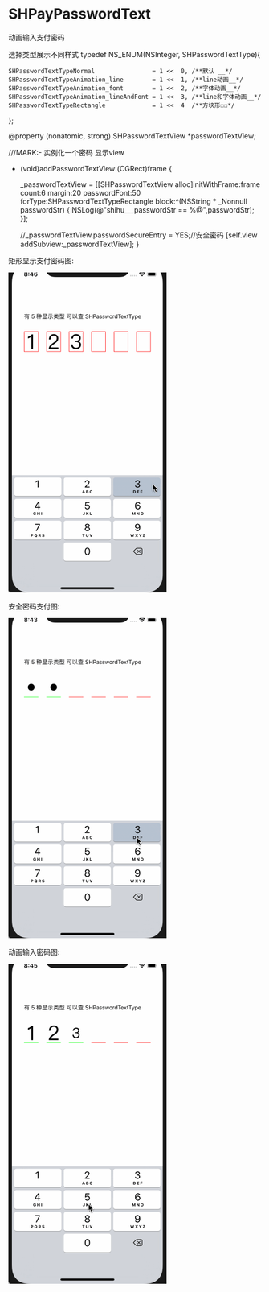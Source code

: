 # SHPayPasswordText
动画输入支付密码

选择类型展示不同样式
typedef NS_ENUM(NSInteger, SHPasswordTextType){

    SHPasswordTextTypeNormal                = 1 <<  0, /**默认 __*/
    SHPasswordTextTypeAnimation_line        = 1 <<  1, /**line动画__*/
    SHPasswordTextTypeAnimation_font        = 1 <<  2, /**字体动画__*/
    SHPasswordTextTypeAnimation_lineAndFont = 1 <<  3, /**line和字体动画__*/
    SHPasswordTextTypeRectangle             = 1 <<  4  /**方块形☐☐*/
};


@property (nonatomic, strong) SHPasswordTextView *passwordTextView;

///MARK:- 实例化一个密码 显示view

- (void)addPasswordTextView:(CGRect)frame {

    _passwordTextView = [[SHPasswordTextView alloc]initWithFrame:frame count:6 margin:20 passwordFont:50 forType:SHPasswordTextTypeRectangle block:^(NSString * _Nonnull passwordStr) {
        NSLog(@"shihu___passwordStr == %@",passwordStr);
    }];
    
    //_passwordTextView.passwordSecureEntry = YES;//安全密码
    [self.view addSubview:_passwordTextView];
}

矩形显示支付密码图:

![](https://github.com/shihu132/SHPayPasswordText/blob/master/imagesGif/aaa.gif)

安全密码支付图:

![](https://github.com/shihu132/SHPayPasswordText/blob/master/imagesGif/密码--.gif)


动画输入密码图:

![](https://github.com/shihu132/SHPayPasswordText/blob/master/imagesGif/动画--.gif)
